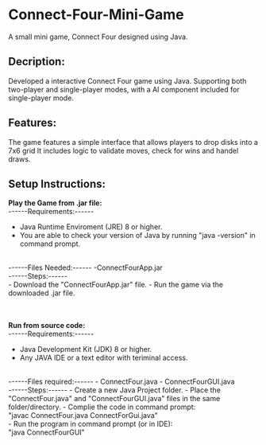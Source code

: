 # Connect-Four-Mini-Game
A small mini game, Connect Four designed using Java.

## Decription:
Developed a interactive Connect Four game using Java. Supporting both two-player and single-player modes, with a AI component included for single-player mode.

## Features:
The game features a simple interface that allows players to drop disks into a 7x6 grid
It includes logic to validate moves, check for wins and handel draws.

## Setup Instructions:
**Play the Game from .jar file:**
<br>
------Requirements:------
<br>
- Java Runtime Enviroment (JRE) 8 or higher.
- You are able to check your version of Java by running "java -version" in command prompt.
<br>
------Files Needed:------
  -ConnectFourApp.jar
<br>
------Steps:------
<br>
- Download the "ConnectFourApp.jar" file.
- Run the game via the downloaded .jar file.
<br>
<br>
<br>

**Run from source code:**
<br>
------Requirements:------
- Java Development Kit (JDK) 8 or higher.
- Any JAVA IDE or a text editor with teriminal access.
<br>
------Files required:------
- ConnectFour.java
- ConnectFourGUI.java
<br>
------Steps:------
- Create a new Java Project folder.
- Place the "ConnectFour.java" and "ConnectFourGUI.java" files in the same folder/directory.
- Complie the code in command prompt:
  <br>
  "javac ConnectFour.java ConnectForGui.java"
  <br>
- Run the program in command prompt (or in IDE):
  <br>
  "java ConnectFourGUI"
